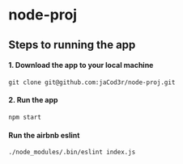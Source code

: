# node-proj

## Steps to running the app

#### 1. Download the app to your local machine

```terminal
git clone git@github.com:jaCod3r/node-proj.git
```

#### 2. Run the app 
```terminal
npm start
```

#### Run the airbnb eslint 
```terminal
./node_modules/.bin/eslint index.js
```
